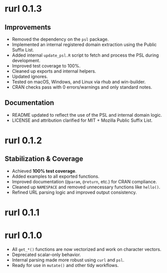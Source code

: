 # rurl 0.1.3

## Improvements

- Removed the dependency on the `psl` package.
- Implemented an internal registered domain extraction using the Public Suffix List.
- Added internal `update_psl.R` script to fetch and process the PSL during development.
- Improved test coverage to 100%.
- Cleaned up exports and internal helpers.
- Updated ignores.
- Tested on macOS, Windows, and Linux via rhub and win-builder.  
- CRAN checks pass with 0 errors/warnings and only standard notes.

## Documentation

- README updated to reflect the use of the PSL and internal domain logic.
- LICENSE and attribution clarified for MIT + Mozilla Public Suffix List.

# rurl 0.1.2

## Stabilization & Coverage

- Achieved **100% test coverage**.
- Added examples to all exported functions.
- Improved documentation (`@param`, `@return`, etc.) for CRAN compliance.
- Cleaned up `NAMESPACE` and removed unnecessary functions like `hello()`.
- Refined URL parsing logic and improved output consistency.

# rurl 0.1.1

# rurl 0.1.0

- All `get_*()` functions are now vectorized and work on character vectors.
- Deprecated scalar-only behavior.
- Internal parsing made more robust using `curl` and `psl`.
- Ready for use in `mutate()` and other tidy workflows.

